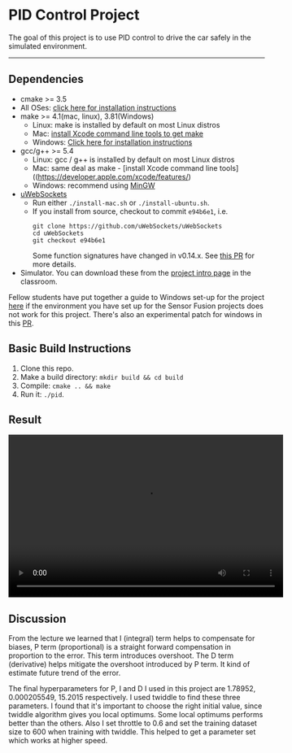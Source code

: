 # PID Control Project

The goal of this project is to use PID control to drive the car safely in the simulated environment.

---

## Dependencies

* cmake >= 3.5
 * All OSes: [click here for installation instructions](https://cmake.org/install/)
* make >= 4.1(mac, linux), 3.81(Windows)
  * Linux: make is installed by default on most Linux distros
  * Mac: [install Xcode command line tools to get make](https://developer.apple.com/xcode/features/)
  * Windows: [Click here for installation instructions](http://gnuwin32.sourceforge.net/packages/make.htm)
* gcc/g++ >= 5.4
  * Linux: gcc / g++ is installed by default on most Linux distros
  * Mac: same deal as make - [install Xcode command line tools]((https://developer.apple.com/xcode/features/)
  * Windows: recommend using [MinGW](http://www.mingw.org/)
* [uWebSockets](https://github.com/uWebSockets/uWebSockets)
  * Run either `./install-mac.sh` or `./install-ubuntu.sh`.
  * If you install from source, checkout to commit `e94b6e1`, i.e.
    ```
    git clone https://github.com/uWebSockets/uWebSockets 
    cd uWebSockets
    git checkout e94b6e1
    ```
    Some function signatures have changed in v0.14.x. See [this PR](https://github.com/udacity/CarND-MPC-Project/pull/3) for more details.
* Simulator. You can download these from the [project intro page](https://github.com/udacity/self-driving-car-sim/releases) in the classroom.

Fellow students have put together a guide to Windows set-up for the project [here](https://s3-us-west-1.amazonaws.com/udacity-selfdrivingcar/files/Kidnapped_Vehicle_Windows_Setup.pdf) if the environment you have set up for the Sensor Fusion projects does not work for this project. There's also an experimental patch for windows in this [PR](https://github.com/udacity/CarND-PID-Control-Project/pull/3).

## Basic Build Instructions

1. Clone this repo.
2. Make a build directory: `mkdir build && cd build`
3. Compile: `cmake .. && make`
4. Run it: `./pid`. 

## Result

<video width="540" height="320" controls>
  <source src="./PID.mp4" type="video/mp4">
</video>

## Discussion

From the lecture we learned that I (integral) term helps to compensate for biases, P term (proportional) is a straight forward compensation in proportion to the error. This term introduces overshoot. The D term (derivative) helps mitigate the overshoot introduced by P term. It kind of estimate future trend of the error.

The final hyperparameters for P, I and D I used in this project are 1.78952, 0.000205549, 15.2015 respectively. I used twiddle to find these three parameters. I found that it's important to choose the right initial value, since twiddle algorithm gives you local optimums. Some local optimums performs better than the others. Also I set throttle to 0.6 and set the training dataset size to 600 when training with twiddle. This helped to get a parameter set which works at higher speed.


